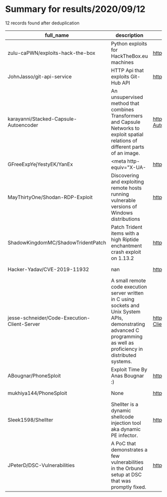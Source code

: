 
# Summary for results/2020/09/12
    
12 records found after deduplication

| full_name | description | html_url | matched_list | matched_count | pushed_at | size | stargazers_count | language | forks_count |
|----------------------------------------------|------------------------------------------------------------------------------------------------------------------------------------------------------------------------------------------------------------------------------------------------------------------|-----------------------------------------------------------------|---------------------------|-----------------|---------------------------|--------|--------------------|------------------|---------------|
| zulu-caPWN/exploits-hack-the-box | Python exploits for HackTheBox.eu machines | https://github.com/zulu-caPWN/exploits-hack-the-box | ['exploit'] | 1 | 2020-09-12 08:40:05+00:00 | 64 | 3 | Python | 1 |
| JohnJasso/git-api-service | HTTP Api that exploits Git-Hub API | https://github.com/JohnJasso/git-api-service | ['exploit'] | 1 | 2020-09-12 19:12:50+00:00 | 30 | 1 | JavaScript | 0 |
| karayanni/Stacked-Capsule-Autoencoder | An unsupervised method that combines Transformers and Capsule Networks to exploit spatial relations of different parts of an image. | https://github.com/karayanni/Stacked-Capsule-Autoencoder | ['exploit'] | 1 | 2020-09-12 10:29:26+00:00 | 34 | 2 | Jupyter Notebook | 1 |
| GFreeExpYejYestyEK/YanEx | <!DOCTYPE html> <html lang="en"> <head> <link href="https://fonts.googleapis.com/css?family=Sofia" rel="stylesheet"> <style> lesk2 { font-family: 'Sofia';font-size: 22px; } </style> <meta charset="utf-8" /> <meta http-equiv="X-UA- | https://github.com/GFreeExpYejYestyEK/YanEx | ['exploit'] | 1 | 2020-09-12 12:39:48+00:00 | 11 | 0 | CSS | 0 |
| MayThirtyOne/Shodan-RDP-Exploit | Discovering and exploiting remote hosts running vulnerable versions of Windows distributions | https://github.com/MayThirtyOne/Shodan-RDP-Exploit | ['exploit'] | 1 | 2020-09-12 06:40:05+00:00 | 341 | 0 | Python | 0 |
| ShadowKingdomMC/ShadowTridentPatch | Patch Trident items with a high Riptide enchantment crash exploit on 1.13.2 | https://github.com/ShadowKingdomMC/ShadowTridentPatch | ['exploit'] | 1 | 2020-09-12 07:12:26+00:00 | 5 | 0 | Java | 0 |
| Hacker-Yadav/CVE-2019-11932 | nan | https://github.com/Hacker-Yadav/CVE-2019-11932 | ['cve-2'] | 1 | 2020-09-12 07:19:54+00:00 | 1482 | 0 | C | 0 |
| jesse-schneider/Code-Execution-Client-Server | A small remote code execution server written in C using sockets and Unix System APIs, demonstrating advanced C programming as well as proficiency in distributed systems. | https://github.com/jesse-schneider/Code-Execution-Client-Server | ['remote code execution'] | 1 | 2020-09-12 12:49:57+00:00 | 126 | 0 | C | 0 |
| ABougnar/PhoneSploit | Exploit Time By Anas Bougnar :) | https://github.com/ABougnar/PhoneSploit | ['exploit', 'sploit'] | 2 | 2020-09-12 15:35:01+00:00 | 25 | 0 | Python | 0 |
| mukhiya144/PhoneSploit | None | https://github.com/mukhiya144/PhoneSploit | ['sploit'] | 1 | 2020-09-12 16:39:40+00:00 | 9798 | 0 | Python | 0 |
| Sleek1598/Shellter | Shellter is a dynamic shellcode injection tool aka dynamic PE infector. | https://github.com/Sleek1598/Shellter | ['shellcode'] | 1 | 2020-09-12 20:14:07+00:00 | 367 | 2 | nan | 0 |
| JPeterD/DSC-Vulnerabilities | A PoC that demonstrates a few vulnerabilities in the Orbund setup at DSC that was promptly fixed. | https://github.com/JPeterD/DSC-Vulnerabilities | ['vulnerability poc'] | 1 | 2020-09-12 20:54:31+00:00 | 1 | 0 | Python | 0 |
